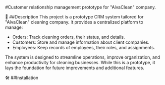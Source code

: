 #Customer relationship management prototype for "AlvaClean" company.

📝 ##Description
This project is a prototype CRM system tailored for "AlvaClean" cleaning company. It provides a centralized platform to manage:

- Orders: Track cleaning orders, their status, and details.
- Customers: Store and manage information about client companies.
- Employees: Keep records of employees, their roles, and assignments.

The system is designed to streamline operations, improve organization, and enhance productivity for cleaning businesses. While this is a prototype, it lays the foundation for future improvements and additional features.

🛠️ ##Installation




